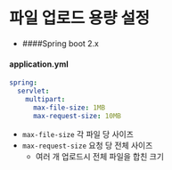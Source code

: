 # 파일 업로드 용량 설정
- ####Spring boot 2.x

#### application.yml
```yaml
spring:
  servlet:
    multipart:
      max-file-size: 1MB
      max-request-size: 10MB
```
- `max-file-size` 각 파일 당 사이즈
- `max-request-size` 요청 당 전체 사이즈
  - 여러 개 업로드시 전체 파일을 합친 크기

